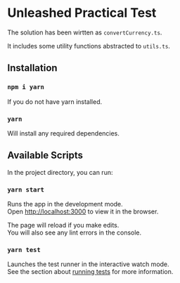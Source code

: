 # Unleashed Practical Test

The solution has been wirtten as `convertCurrency.ts`. 

It includes some utility functions abstracted to `utils.ts`.

## Installation

### `npm i yarn`

If you do not have yarn installed.

### `yarn`

Will install any required dependencies.

## Available Scripts

In the project directory, you can run:

### `yarn start`

Runs the app in the development mode.\
Open [http://localhost:3000](http://localhost:3000) to view it in the browser.

The page will reload if you make edits.\
You will also see any lint errors in the console.

### `yarn test`

Launches the test runner in the interactive watch mode.\
See the section about [running tests](https://facebook.github.io/create-react-app/docs/running-tests) for more information.
